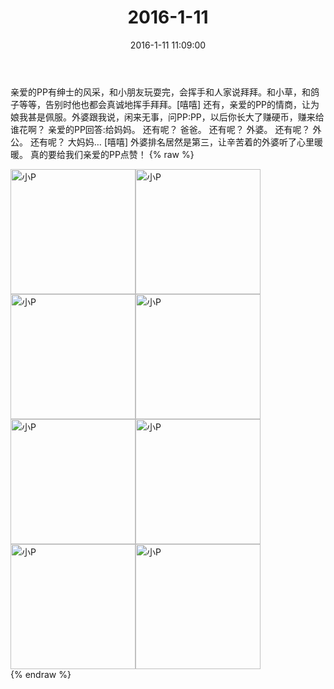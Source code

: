 ﻿---
title: "2016-1-11"
date: 2016-1-11 11:09:00
tags: 文字
categories: 妈妈
---
亲爱的PP有绅士的风采，和小朋友玩耍完，会挥手和人家说拜拜。和小草，和鸽子等等，告别时他也都会真诚地挥手拜拜。[嘻嘻]
还有，亲爱的PP的情商，让为娘我甚是佩服。外婆跟我说，闲来无事，问PP:PP，以后你长大了赚硬币，赚来给谁花啊？
亲爱的PP回答:给妈妈。
还有呢？
爸爸。
还有呢？
外婆。
还有呢？
外公。
还有呢？
大妈妈…
[嘻嘻]
外婆排名居然是第三，让辛苦着的外婆听了心里暖暖。
真的要给我们亲爱的PP点赞！
{% raw %}
<div style="width:500 px">
<div style="float:left; width:100 px"><img src="/images/微信图片_20171012115407.jpg" width="200" alt="小P"></div>
<div style="float:left; width:100 px"><img src="/images/微信图片_20171012115427.jpg" width="200" alt="小P"></div>
<div style="float:left; width:100 px"><img src="/images/微信图片_20171012115434.jpg" width="200" alt="小P"></div>
<div style="float:left; width:100 px"><img src="/images/微信图片_20171012115443.jpg" width="200" alt="小P"></div>
<div style="float:left; width:100 px"><img src="/images/微信图片_20171012115450.jpg" width="200" alt="小P"></div>
<div style="float:left; width:100 px"><img src="/images/微信图片_20171012115457.jpg" width="200" alt="小P"></div>
<div style="float:left; width:100 px"><img src="/images/微信图片_20171012115504.jpg" width="200" alt="小P"></div>
<div style="float:left; width:100 px"><img src="/images/微信图片_20171012115513.jpg" width="200" alt="小P"></div>
<div style="clear:both"></div>
</div>
{% endraw %}
